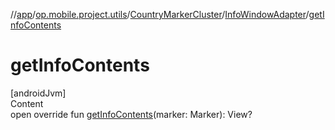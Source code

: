 //[app](../../../../index.md)/[op.mobile.project.utils](../../index.md)/[CountryMarkerCluster](../index.md)/[InfoWindowAdapter](index.md)/[getInfoContents](get-info-contents.md)



# getInfoContents  
[androidJvm]  
Content  
open override fun [getInfoContents](get-info-contents.md)(marker: Marker): View?  



